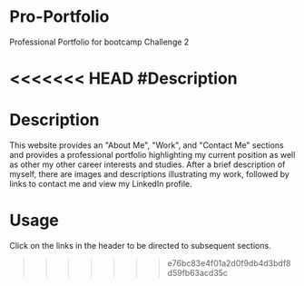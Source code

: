# Pro-Portfolio
Professional Portfolio for bootcamp Challenge 2

<<<<<<< HEAD
#Description
=======
# Description

This website provides an "About Me", "Work", and "Contact Me" sections and provides a professional portfolio highlighting my current position as well as other my other career interests and studies. After a brief description of myself, there are images and descriptions illustrating my work, followed by links to contact me and view my LinkedIn profile.

# Usage

Click on the links in the header to be directed to subsequent sections.


>>>>>>> e76bc83e4f01a2d0f9db4d3bdf8d59fb63acd35c


